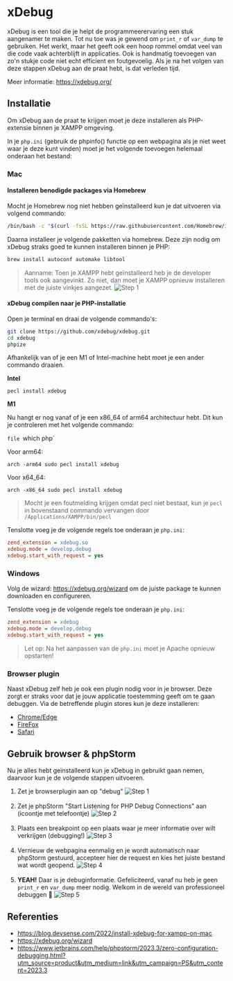 # xDebug

xDebug is een tool die je helpt de programmeerervaring een stuk aangenamer te maken.
Tot nu toe was je gewend om `print_r` of `var_dump` te gebruiken. Het werkt, maar het
geeft ook een hoop rommel omdat veel van die code vaak achterblijft in applicaties.
Ook is handmatig toevoegen van zo'n stukje code niet echt efficient en foutgevoelig.
Als je na het volgen van deze stappen xDebug aan de praat hebt, is dat verleden tijd.

Meer informatie: https://xdebug.org/

## Installatie

Om xDebug aan de praat te krijgen moet je deze installeren als PHP-extensie binnen je
XAMPP omgeving.

In je `php.ini` (gebruik de phpinfo() functie op een webpagina als je niet weet waar je
deze kunt vinden) moet je het volgende toevoegen helemaal onderaan het bestand:

### Mac

#### Installeren benodigde packages via Homebrew

Mocht je Homebrew nog niet hebben geïnstalleerd kun je dat uitvoeren via volgend commando:

```bash
/bin/bash -c "$(curl -fsSL https://raw.githubusercontent.com/Homebrew/install/HEAD/install.sh)"
```

Daarna installeer je volgende pakketten via homebrew. Deze zijn nodig om xDebug straks goed
te kunnen installeren binnen je PHP:

```bash
brew install autoconf automake libtool
```

> Aanname: Toen je XAMPP hebt geïnstalleerd heb je de developer tools ook aangevinkt. Zo niet,
> dan moet je XAMPP opnieuw installeren met de juiste vinkjes aangezet.
> ![Step 1](xampp-installation.png)

#### xDebug compilen naar je PHP-installatie

Open je terminal en draai de volgende commando's:

```bash
git clone https://github.com/xdebug/xdebug.git
cd xdebug
phpize
```

Afhankelijk van of je een M1 of Intel-machine hebt moet je een ander commando draaien.

**Intel**

`pecl install xdebug`

**M1**

Nu hangt er nog vanaf of je een x86_64 of arm64 architectuur hebt. Dit kun je controleren met
het volgende commando:

`file `which php`

Voor arm64:

`arch -arm64 sudo pecl install xdebug`

Voor x64_64:

`arch -x86_64 sudo pecl install xdebug`

> Mocht je een foutmelding krijgen omdat pecl niet bestaat, kun je `pecl` in bovenstaand commando
> vervangen door `/Applications/XAMPP/bin/pecl`

Tenslotte voeg je de volgende regels toe onderaan je `php.ini`:

```ini
zend_extension = xdebug.so
xdebug.mode = develop,debug
xdebug.start_with_request = yes
```

### Windows

Volg de wizard: https://xdebug.org/wizard om de juiste package te kunnen downloaden
en configureren.

Tenslotte voeg je de volgende regels toe onderaan je `php.ini`:

```ini
zend_extension = xdebug
xdebug.mode = develop,debug
xdebug.start_with_request = yes
```

> Let op: Na het aanpassen van de `php.ini` moet je Apache opnieuw opstarten!

### Browser plugin

Naast xDebug zelf heb je ook een plugin nodig voor in je browser. Deze zorgt er straks voor
dat je jouw applicatie toestemming geeft om te gaan debuggen. Via de betreffende plugin stores
kun je deze installeren:

- [Chrome/Edge](https://chrome.google.com/webstore/detail/xdebug-helper/eadndfjplgieldjbigjakmdgkmoaaaoc)
- [FireFox](https://addons.mozilla.org/en-US/firefox/addon/xdebug-helper-for-firefox/)
- [Safari](https://apps.apple.com/app/safari-xdebug-toggle/id1437227804?mt=12)

## Gebruik browser & phpStorm

Nu je alles hebt geïnstalleerd kun je xDebug in gebruikt gaan nemen, daarvoor kun je de volgende
stappen uitvoeren.

1. Zet je browserplugin aan op "debug"
   ![Step 1](configure-step1.png)<br><br>
2. Zet je phpStorm "Start Listening for PHP Debug Connections" aan (icoontje met telefoontje)
   ![Step 2](configure-step2.png)<br><br>
3. Plaats een breakpoint op een plaats waar je meer informatie over wilt verkrijgen (debugging!)
   ![Step 3](configure-step3.png)<br><br>
4. Vernieuw de webpagina eenmalig en je wordt automatisch naar phpStorm gestuurd, accepteer hier
   de request en kies het juiste bestand wat wordt geopend.
   ![Step 4](configure-step4.png)<br><br>
5. **YEAH!** Daar is je debuginformatie. Gefeliciteerd, vanaf nu heb je geen `print_r` en `var_dump`
   meer nodig. Welkom in de wereld van professioneel debuggen 🥳
   ![Step 5](configure-step5.png)

## Referenties

- https://blog.devsense.com/2022/install-xdebug-for-xampp-on-mac
- https://xdebug.org/wizard
- https://www.jetbrains.com/help/phpstorm/2023.3/zero-configuration-debugging.html?utm_source=product&utm_medium=link&utm_campaign=PS&utm_content=2023.3
